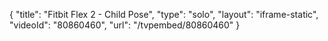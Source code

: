 {
    "title": "Fitbit Flex 2 - Child Pose",
    "type": "solo",
    "layout": "iframe-static",
    "videoId": "80860460",
    "url": "\/tvpembed\/80860460"
}